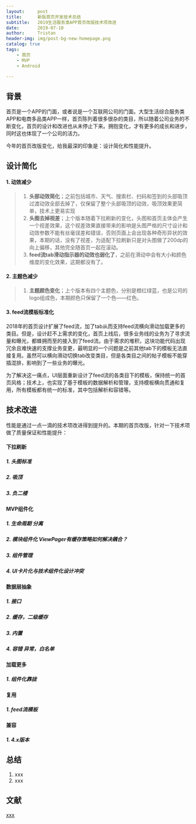 ```yaml
---
layout:     post
title:      新版首页开发技术总结
subtitle:   2019生活服务类APP首页改版技术项改进
date:       2019-07-10
author:     Tristan
header-img: img/post-bg-new-homepage.png
catalog: true
tags:
    - 首页
    - MVP
    - Android
    
---
```


## 背景
首页是一个APP的门面，或者说是一个互联网公司的门面。大型生活综合服务类APP和电商多品类APP一样，首页陈列着很多很杂的类目，所以随着公司业务的不断变化，首页的设计和改进也从未停止下来。拥抱变化，才有更多的成长和进步，同时这也体现了一个公司的活力。

今年的首页改版变化，给我最深的印象是：设计简化和性能提升。

## 设计简化

#### 1. 动效减少
> 1. **头部动效简化**；之前包括城市、天气、搜索栏、扫码和签到的头部吸顶过渡动效全部去掉了，仅保留了整个头部吸顶的动效，吸顶效果更简单，技术上更易实现
> 2. **头图去掉视差**；上个版本随着下拉刷新的变化，头图和首页主体会产生一个视差效果，这个视差效果直接带来的影响是头图严格的尺寸设计和动效参数不能有丝毫误差和错误，否则页面上会出现各种奇形异状的效果，本期的话，没有了视差，为适配下拉刷新只是对头图做了200dp的向上偏移，其他完全随首页一起在滚动。
> 3. **feed流tab滑动指示器的动效也弱化了**，之前在滑动中会有大小和颜色维度的变化效果，这期都没有了。

#### 2. 主题色减少
> 1. **主题颜色变化**；上个版本有四个主题色，分别是橙红绿蓝，也是公司的logo组成色，本期颜色只保留了一个色——红色。

#### 3. feed流模板标准化
2018年的首页设计扩展了feed流，加了tab从而支持feed流横向滑动加载更多的类目。但是，设计赶不上需求的变化，首页上线后，很多业务线的业务为了寻求流量和曝光，都蜂拥而至的接入到了feed流。由于需求的堆积，这块功能代码出现冗余且难快速的支撑业务变更，最明显的一个问题是之前其他tab下的模板无法直接复用。虽然可以横向滑动切换tab改变类目，但是各类目之间的帖子模板不能穿插混排，影响到了一些业务的曝光。

为了解决这一痛点，UI层面重新设计了feed流的各类目下的模板，保持统一的首页风格；技术上，也实现了基于模板的数据解析和管理，支持模板横向贯通和复用，所有模板都有统一的标准，其中包括解析和容错等。


## 技术改进
性能是通过一点一滴的技术项改进得到提升的。本期的首页改版，针对一下技术项做了质量保证和性能提升：
#### 下拉刷新
##### 1. 头图标准
##### 2. 吸顶
##### 3. 负二楼

#### MVP组件化
##### 1. 生命周期 分离
##### 2. 模块组件化 ViewPager有缓存策略如何解决耦合？
##### 3. 组件管理
##### 4. UI卡片化与技术组件化设计冲突

#### 数据层抽象
##### 1. 接口
##### 2. 缓存，二级缓存
##### 3. 内置
##### 4. 容错 异常，白名单

#### 加载更多
##### 1. 组件化靠拢

#### 复用
##### 1. feed流模板

#### 兼容
##### 1. 4.x版本

## 总结
1. xxx
2. xxx

## 文献
[xxx](http://www.json6.com)<br/>
